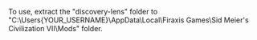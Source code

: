 To use, extract the "discovery-lens" folder to "C:\Users\{YOUR_USERNAME}\AppData\Local\Firaxis Games\Sid Meier's Civilization VII\Mods\" folder.
